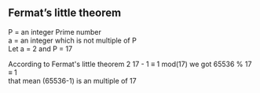 ## Fermat’s little theorem 

P = an integer Prime number    
 a = an integer which is not multiple of P  
 Let a = 2 and P = 17 
 
 According to Fermat's little theorem 
  2 17 - 1     ≡ 1 mod(17)
 we got  65536 % 17 ≡ 1   
 that mean (65536-1) is an multiple of 17 
